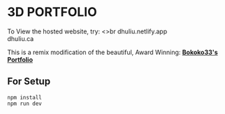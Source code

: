 # 3D PORTFOLIO

To View the hosted website, try: <>br
dhuliu.netlify.app <br>
dhuliu.ca

This is a remix modification of the beautiful, Award Winning: **[Bokoko33's Portfolio](https://bokoko33.me/)** 

## For Setup

```
npm install
npm run dev
```


